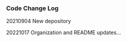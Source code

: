 ### Code Change Log

<p>20210904 New depository</p>
<p>20221017 Organization and README updates...</p>
